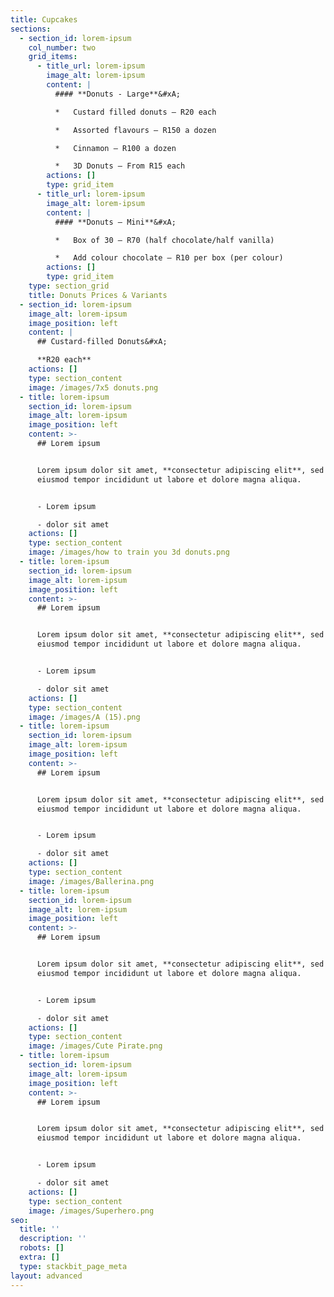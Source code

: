 ```yaml
---
title: Cupcakes
sections:
  - section_id: lorem-ipsum
    col_number: two
    grid_items:
      - title_url: lorem-ipsum
        image_alt: lorem-ipsum
        content: |
          #### **Donuts - Large**&#xA;

          *   Custard filled donuts – R20 each

          *   Assorted flavours – R150 a dozen

          *   Cinnamon – R100 a dozen

          *   3D Donuts – From R15 each
        actions: []
        type: grid_item
      - title_url: lorem-ipsum
        image_alt: lorem-ipsum
        content: |
          #### **Donuts – Mini**&#xA;

          *   Box of 30 – R70 (half chocolate/half vanilla)

          *   Add colour chocolate – R10 per box (per colour)
        actions: []
        type: grid_item
    type: section_grid
    title: Donuts Prices & Variants
  - section_id: lorem-ipsum
    image_alt: lorem-ipsum
    image_position: left
    content: |
      ## Custard-filled Donuts&#xA;

      **R20 each**
    actions: []
    type: section_content
    image: /images/7x5 donuts.png
  - title: lorem-ipsum
    section_id: lorem-ipsum
    image_alt: lorem-ipsum
    image_position: left
    content: >-
      ## Lorem ipsum


      Lorem ipsum dolor sit amet, **consectetur adipiscing elit**, sed do
      eiusmod tempor incididunt ut labore et dolore magna aliqua.


      - Lorem ipsum

      - dolor sit amet
    actions: []
    type: section_content
    image: /images/how to train you 3d donuts.png
  - title: lorem-ipsum
    section_id: lorem-ipsum
    image_alt: lorem-ipsum
    image_position: left
    content: >-
      ## Lorem ipsum


      Lorem ipsum dolor sit amet, **consectetur adipiscing elit**, sed do
      eiusmod tempor incididunt ut labore et dolore magna aliqua.


      - Lorem ipsum

      - dolor sit amet
    actions: []
    type: section_content
    image: /images/A (15).png
  - title: lorem-ipsum
    section_id: lorem-ipsum
    image_alt: lorem-ipsum
    image_position: left
    content: >-
      ## Lorem ipsum


      Lorem ipsum dolor sit amet, **consectetur adipiscing elit**, sed do
      eiusmod tempor incididunt ut labore et dolore magna aliqua.


      - Lorem ipsum

      - dolor sit amet
    actions: []
    type: section_content
    image: /images/Ballerina.png
  - title: lorem-ipsum
    section_id: lorem-ipsum
    image_alt: lorem-ipsum
    image_position: left
    content: >-
      ## Lorem ipsum


      Lorem ipsum dolor sit amet, **consectetur adipiscing elit**, sed do
      eiusmod tempor incididunt ut labore et dolore magna aliqua.


      - Lorem ipsum

      - dolor sit amet
    actions: []
    type: section_content
    image: /images/Cute Pirate.png
  - title: lorem-ipsum
    section_id: lorem-ipsum
    image_alt: lorem-ipsum
    image_position: left
    content: >-
      ## Lorem ipsum


      Lorem ipsum dolor sit amet, **consectetur adipiscing elit**, sed do
      eiusmod tempor incididunt ut labore et dolore magna aliqua.


      - Lorem ipsum

      - dolor sit amet
    actions: []
    type: section_content
    image: /images/Superhero.png
seo:
  title: ''
  description: ''
  robots: []
  extra: []
  type: stackbit_page_meta
layout: advanced
---
```

